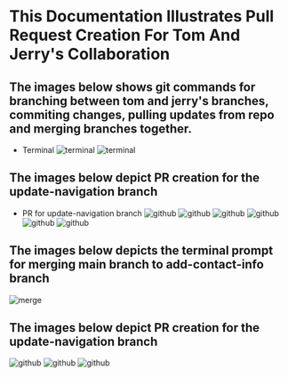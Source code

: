 # This Documentation Illustrates Pull Request Creation For Tom And Jerry's Collaboration

## The images below shows git commands for branching between tom and jerry's branches, commiting changes, pulling updates from repo and merging branches together.

- Terminal
  ![terminal](images/terminal-1.png)
  ![terminal](images/terminal2.png)

## The images below depict PR creation for the update-navigation branch

- PR for update-navigation branch
  ![github](images/github1.png)
  ![github](images/github2.png)
  ![github](images/github3.png)
  ![github](images/github4.png)
  ![github](images/github5.png)
  ![github](images/github6.png)

## The images below depicts the terminal prompt for merging main branch to add-contact-info branch

![merge](images/merge.png)

## The images below depict PR creation for the update-navigation branch

![github](images/github7.png)
![github](images/github8.png)
![github](images/github9.png)
